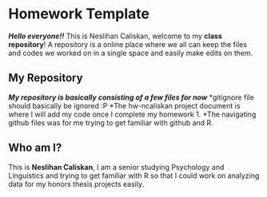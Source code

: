 # Homework Template

***Hello everyone!!***
This is Neslihan Caliskan, welcome to my **class repository**! A repository is a online place where we all can keep the files and codes we worked on in a single space and easily make edits on them. 

## My Repository
***My repository is basically consisting of a few files for now***
*gitignore file should basically  be ignored :P
*The hw-ncaliskan project document is where I will add my code once I complete my homework 1.
*The navigating github files was for me trying to get familiar with github and R. 

## Who am I?
This is **Neslihan Caliskan**, I am a senior studying Psychology and Linguistics and trying to get familiar with R so that I could work on analyzing data for my honors thesis projects easily. 
